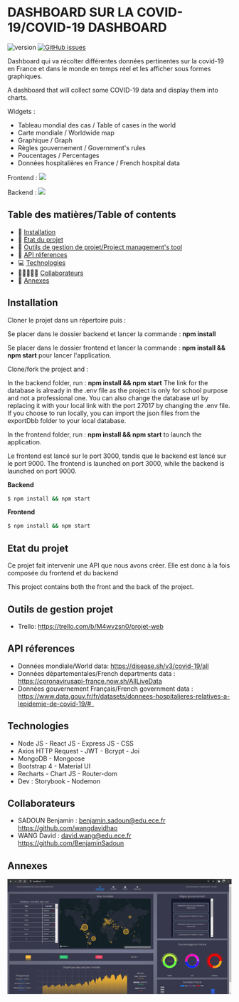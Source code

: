 # DASHBOARD SUR LA COVID-19/COVID-19 DASHBOARD
![version](https://img.shields.io/badge/version-1.0-blue)
[![GitHub issues](https://img.shields.io/github/issues/wangdavidhao/PROJECT_WEB_OCRES)](https://github.com/wangdavidhao/PROJECT_WEB_OCRES/issues)

Dashboard qui va récolter différentes données pertinentes sur la covid-19 en France et dans le monde en temps réel et les afficher sous formes graphiques.

A dashboard that will collect some COVID-19 data and display them into charts.

Widgets :

- Tableau mondial des cas / Table of cases in the world
- Carte mondiale / Worldwide map
- Graphique / Graph
- Règles gouvernement / Government's rules
- Poucentages / Percentages
- Données hospitalières en France / French hospital data


Frontend : 
![](app_preview/dashboard.gif)

Backend :
![](app_preview/admin.gif)

## Table des matières/Table of contents
* 🚧 [Installation](#installation)
* 👀 [Etat du projet](#etat-du-projet)
* 🤝 [Outils de gestion de projet/Project management's tool](#outils-de-gestion-projet)
* 📂 [API réferences](#api-réferences)
* 💻 [Technologies](#technologies)
* 👨🏻‍🤝‍👨🏻 [Collaborateurs](#collaborateurs)
* 🧩 [Annexes](#annexes)

## Installation

Cloner le projet dans un répertoire puis :

Se placer dans le dossier backend et lancer la commande :
__npm install__

Se placer dans le dossier frontend et lancer la commande :
__npm install && npm start__ pour lancer l'application.

Clone/fork the project and :

In the backend folder, run : 
__npm install && npm start__
The link for the database is already in the .env file as the project is only for school purpose and not a professional one.
You can also change the database url by replacing it with your local link with the port 27017 by changing the .env file.
If you choose to run locally, you can import the json files from the exportDbb folder to your local database.



In the frontend folder, run : 
__npm install && npm start__ to launch the application.


Le frontend est lancé sur le port 3000, tandis que le backend est lancé sur le port 9000.
The frontend is launched on port 3000, while the backend is launched on port 9000.

__Backend__
```bash
$ npm install && npm start
```

__Frontend__
```bash
$ npm install && npm start
```

## Etat du projet

Ce projet fait intervenir une API que nous avons créer. Elle est donc à la fois composée du frontend et du backend

This project contains both the front and the back of the project. 

## Outils de gestion projet

- Trello:
https://trello.com/b/M4wvzsn0/projet-web

## API réferences

- Données mondiale/World data: https://disease.sh/v3/covid-19/all
- Données départementales/French departments data : https://coronavirusapi-france.now.sh/AllLiveData
- Données gouvernement Français/French government data : https://www.data.gouv.fr/fr/datasets/donnees-hospitalieres-relatives-a-lepidemie-de-covid-19/#_


## Technologies

- Node JS - React JS - Express JS - CSS
- Axios HTTP Request - JWT - Bcrypt - Joi
- MongoDB - Mongoose
- Bootstrap 4 - Material UI
- Recharts - Chart JS - Router-dom 
- Dev : Storybook - Nodemon

## Collaborateurs

- SADOUN Benjamin : benjamin.sadoun@edu.ece.fr https://github.com/wangdavidhao
- WANG David : david.wang@edu.ece.fr https://github.com/BenjaminSadoun

## Annexes
![](app_preview/preview1.PNG)
